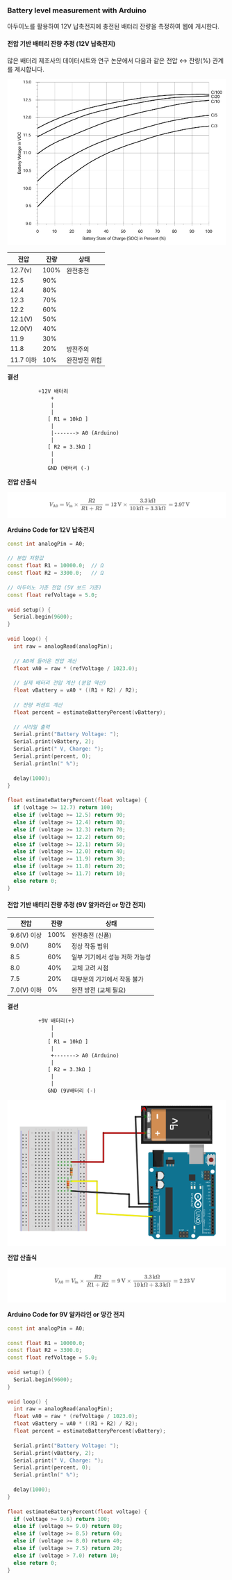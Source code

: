### Battery level measurement with Arduino

아두이노를 활용하여 12V 납축전지에 충전된 배터리 잔량을 측정하여 웹에 게시한다. 

#### 전압 기반 배터리 잔량 추정 (12V 납축전지)

많은 배터리 제조사의 데이터시트와 연구 논문에서 다음과 같은 전압 ↔ 잔량(%) 관계를 제시합니다.

![](./img/battery_voltage_vs_SOC.png)

| 전압      | 잔량 | 상태          |
| --------- | ---- | ------------- |
| 12.7(v)   | 100% | 완전충전      |
| 12.5      | 90%  |               |
| 12.4      | 80%  |               |
| 12.3      | 70%  |               |
| 12.2      | 60%  |               |
| 12.1(V)   | 50%  |               |
| 12.0(V)   | 40%  |               |
| 11.9      | 30%  |               |
| 11.8      | 20%  | 방전주의      |
| 11.7 이하 | 10%  | 완전방전 위험 |

**결선**

```
          +12V 배터리
              +
              |
              |
             [ R1 = 10kΩ ]
              |
              |-------> A0 (Arduino)
              |
             [ R2 = 3.3kΩ ]
              |
              |
             GND (배터리 (-)

```



**전압 산출식**

![](./img/calculate_voltage1.png)

**Arduino Code for 12V 납축전지**

```c++
const int analogPin = A0;

// 분압 저항값
const float R1 = 10000.0;  // Ω
const float R2 = 3300.0;   // Ω

// 아두이노 기준 전압 (5V 보드 기준)
const float refVoltage = 5.0;

void setup() {
  Serial.begin(9600);
}

void loop() {
  int raw = analogRead(analogPin);

  // A0에 들어온 전압 계산
  float vA0 = raw * (refVoltage / 1023.0);

  // 실제 배터리 전압 계산 (분압 역산)
  float vBattery = vA0 * ((R1 + R2) / R2);

  // 잔량 퍼센트 계산
  float percent = estimateBatteryPercent(vBattery);

  // 시리얼 출력
  Serial.print("Battery Voltage: ");
  Serial.print(vBattery, 2);
  Serial.print(" V, Charge: ");
  Serial.print(percent, 0);
  Serial.println(" %");

  delay(1000);
}

float estimateBatteryPercent(float voltage) {
  if (voltage >= 12.7) return 100;
  else if (voltage >= 12.5) return 90;
  else if (voltage >= 12.4) return 80;
  else if (voltage >= 12.3) return 70;
  else if (voltage >= 12.2) return 60;
  else if (voltage >= 12.1) return 50;
  else if (voltage >= 12.0) return 40;
  else if (voltage >= 11.9) return 30;
  else if (voltage >= 11.8) return 20;
  else if (voltage >= 11.7) return 10;
  else return 0;
}
```



#### 전압 기반 배터리 잔량 추정 (9V 알카라인 or 망간 전지)





| 전압        | 잔량 | 상태                           |
| ----------- | ---- | ------------------------------ |
| 9.6(V) 이상 | 100% | 완전충전 (신품)                |
| 9.0(V)      | 80%  | 정상 작동 범위                 |
| 8.5         | 60%  | 일부 기기에서 성능 저하 가능성 |
| 8.0         | 40%  | 교체 고려 시점                 |
| 7.5         | 20%  | 대부분의 기기에서 작동 불가    |
| 7.0(V) 이하 | 0%   | 완전 방전 (교체 필요)          |

**결선**

```
          +9V 배터리(+)
              |
              |
             [ R1 = 10kΩ ]
              |
              +-------> A0 (Arduino)
              |
             [ R2 = 3.3kΩ ]
              |
              |
             GND (9V배터리 (-)

```



![](./img/wiring.png)

**전압 산출식**

![](./img/calculate_voltage2.png)



**Arduino Code for 9V 알카라인 or 망간 전지**

```c++
const int analogPin = A0;

const float R1 = 10000.0;
const float R2 = 3300.0;
const float refVoltage = 5.0;

void setup() {
  Serial.begin(9600);
}

void loop() {
  int raw = analogRead(analogPin);
  float vA0 = raw * (refVoltage / 1023.0);
  float vBattery = vA0 * ((R1 + R2) / R2);
  float percent = estimateBatteryPercent(vBattery);

  Serial.print("Battery Voltage: ");
  Serial.print(vBattery, 2);
  Serial.print(" V, Charge: ");
  Serial.print(percent, 0);
  Serial.println(" %");

  delay(1000);
}

float estimateBatteryPercent(float voltage) {
  if (voltage >= 9.6) return 100;
  else if (voltage >= 9.0) return 80;
  else if (voltage >= 8.5) return 60;
  else if (voltage >= 8.0) return 40;
  else if (voltage >= 7.5) return 20;
  else if (voltage > 7.0) return 10;
  else return 0;
}

```


